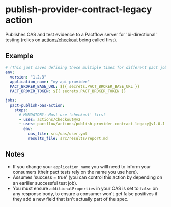 # publish-provider-contract-legacy action

Publishes OAS and test evidence to a Pactflow server for 'bi-directional' testing (relies on [actions/checkout](https://github.com/marketplace/actions/checkout) being called first).

## Example

```yaml
# (This just saves defining these multiple times for different pact jobs)
env:
  version: "1.2.3"
  application_name: "my-api-provider"
  PACT_BROKER_BASE_URL: ${{ secrets.PACT_BROKER_BASE_URL }}
  PACT_BROKER_TOKEN: ${{ secrets.PACT_BROKER_TOKEN }}

jobs:
  pact-publish-oas-action:
    steps:
      # MANDATORY: Must use 'checkout' first
      - uses: actions/checkout@v2
      - uses: pactflow/actions/publish-provider-contract-legacy@v1.0.1
        env:
          oas_file: src/oas/user.yml
          results_file: src/results/report.md
```

## Notes

- If you change your `application_name` you willl need to inform your consumers (their pact tests rely on the name you use here).
- Assumes 'success = true' (you can control this action by depending on an earliler successful test job).
- You must ensure `additionalProperties` in your OAS is set to `false` on any response body, to ensure a consumer won't get false positives if they add a new field that isn't actually part of the spec.
